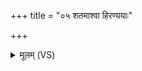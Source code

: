 +++
title = "०५ शतमाश्वा हिरण्ययाः"

+++
<details><summary>मूलम् (VS)</summary>

श॒तमा॒श्वा हि॑र॒ण्ययाः॑।  
श॒तं र॒थ्या हि॑र॒ण्ययाः॑।  
श॒तं कु॒था हि॑र॒ण्ययाः॑।  
श॒तं नि॒ष्का हि॑र॒ण्ययाः॑ ॥
</details>